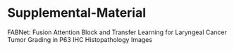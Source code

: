 # Supplemental-Material
FABNet: Fusion Attention Block and Transfer Learning for Laryngeal Cancer Tumor Grading in P63 IHC Histopathology Images
